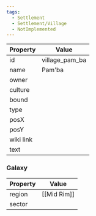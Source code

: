 ```yaml
---
tags:
  - Settlement
  - Settlement/Village
  - NotImplemented
---
```


| Property  | Value          |
| --------- | -------------- |
| id        | village_pam_ba |
| name      | Pam'ba         |
| owner     |                |
| culture   |                |
| bound     |                |
| type      |                |
| posX      |                |
| posY      |                |
| wiki link |                |
| text      |                |

### Galaxy
| Property | Value       |
| -------- | ----------- |
| region   | [[Mid Rim]] |
| sector   |             |
